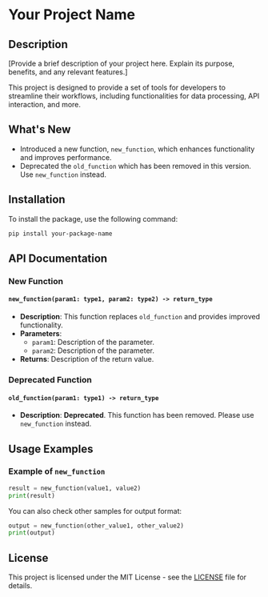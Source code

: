 # Your Project Name

## Description
[Provide a brief description of your project here. Explain its purpose, benefits, and any relevant features.]

This project is designed to provide a set of tools for developers to streamline their workflows, including functionalities for data processing, API interaction, and more. 

## What's New
- Introduced a new function, `new_function`, which enhances functionality and improves performance.
- Deprecated the `old_function` which has been removed in this version. Use `new_function` instead.

## Installation
To install the package, use the following command:
```bash
pip install your-package-name
```

## API Documentation

### New Function
#### `new_function(param1: type1, param2: type2) -> return_type`
- **Description**: This function replaces `old_function` and provides improved functionality.
- **Parameters**:
  - `param1`: Description of the parameter.
  - `param2`: Description of the parameter.
- **Returns**: Description of the return value.

### Deprecated Function
#### `old_function(param1: type1) -> return_type`
- **Description**: **Deprecated**. This function has been removed. Please use `new_function` instead.

## Usage Examples

### Example of `new_function`
```python
result = new_function(value1, value2)
print(result)
```

You can also check other samples for output format:
```python
output = new_function(other_value1, other_value2)
print(output)
```

## License
This project is licensed under the MIT License - see the [LICENSE](./LICENSE) file for details.